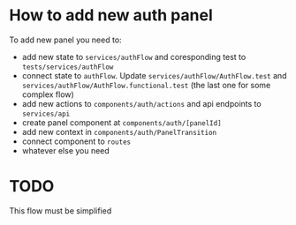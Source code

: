 # How to add new auth panel

To add new panel you need to:

* add new state to `services/authFlow` and coresponding test to `tests/services/authFlow`
* connect state to `authFlow`. Update `services/authFlow/AuthFlow.test` and `services/authFlow/AuthFlow.functional.test` (the last one for some complex flow)
* add new actions to `components/auth/actions` and api endpoints to `services/api`
* create panel component at `components/auth/[panelId]`
* add new context in `components/auth/PanelTransition`
* connect component to `routes`
* whatever else you need

# TODO

This flow must be simplified
